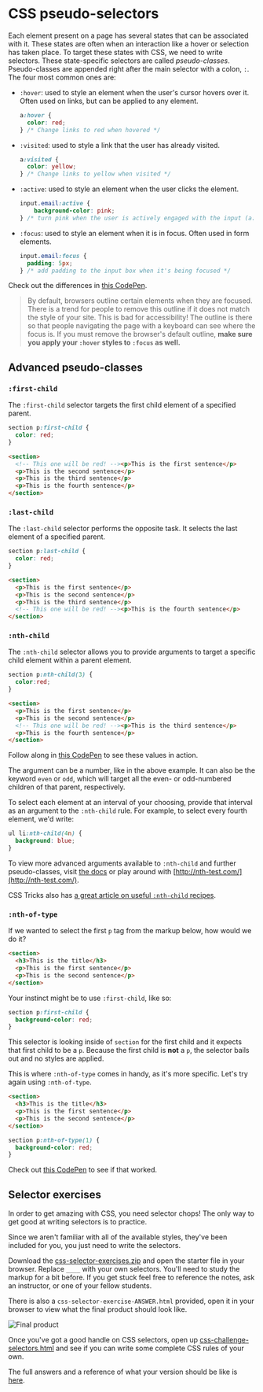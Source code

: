   <!-- Student takeaway -->
  <!-- By the end of this lesson, the student should:
  - Know what a pseudo-class is
  - Know four common pseudo-classes (:hover, :visited, :active, :focus)
  - Know four advanced pseudo-classes (:first-child, :last-child, :nth-child, :nth-of-type)
  -->

# CSS pseudo-selectors

Each element present on a page has several states that can be associated with it. These states are often when an interaction like a hover or selection has taken place. To target these states with CSS, we need to write selectors.  These state-specific selectors are called _pseudo-classes_.
Pseudo-classes are appended right after the main selector with a colon, `:`. The four most common ones are:

* `:hover`: used to style an element when the user's cursor hovers over it. Often used on links, but can be applied to any element.
  ```css
  a:hover {
    color: red;
  } /* Change links to red when hovered */
  ```

* `:visited`: used to style a link that the user has already visited.
  ```css
  a:visited {
    color: yellow;
  } /* Change links to yellow when visited */
  ```

* `:active`: used to style an element when the user clicks the element.
  ```css
  input.email:active {
      background-color: pink;
  } /* turn pink when the user is actively engaged with the input (a.k.a. clicking on it) */
  ```

* `:focus`: used to style an element when it is in focus. Often used in form elements.
  ```css
  input.email:focus {
    padding: 5px;
  } /* add padding to the input box when it's being focused */
  ```
Check out the differences in [this CodePen](https://codepen.io/zkdan/pen/zMomOZ).
> By default, browsers outline certain elements when they are focused. There is a trend for people to remove this outline if it does not match the style of your site. This is bad for accessibility! The outline is there so that people navigating the page with a keyboard can see where the focus is. If you must remove the browser's default outline, **make sure you apply your `:hover` styles to `:focus` as well.**


## Advanced pseudo-classes
### `:first-child`
The `:first-child` selector targets the first child element of a specified parent.

```css
section p:first-child {
  color: red;
}
```
```html
<section>
  <!-- This one will be red! --><p>This is the first sentence</p>
  <p>This is the second sentence</p>
  <p>This is the third sentence</p>
  <p>This is the fourth sentence</p>
</section>
```

### `:last-child`
The `:last-child` selector performs the opposite task. It selects the last element of a specified parent.

```css
section p:last-child {
  color: red;
}
```
```html
<section>
  <p>This is the first sentence</p>
  <p>This is the second sentence</p>
  <p>This is the third sentence</p>
  <!-- This one will be red! --><p>This is the fourth sentence</p>
</section>
```

### `:nth-child`
The `:nth-child` selector allows you to provide arguments to target a specific child element within a parent element.
```css
section p:nth-child(3) {
  color:red;
}
```
```html
<section>
  <p>This is the first sentence</p>
  <p>This is the second sentence</p>
  <!-- This one will be red! --><p>This is the third sentence</p>
  <p>This is the fourth sentence</p>
</section>
```
Follow along in [this CodePen](https://codepen.io/zkdan/pen/VVmGMz) to see these values in action. 

The argument can be a number, like in the above example. It can also be the keyword `even` or `odd`, which will target all the even- or odd-numbered children of that parent, respectively.

To select each element at an interval of your choosing, provide that interval as an argument to the `:nth-child` rule. For example, to select every fourth element, we'd write:

```css
ul li:nth-child(4n) {
  background: blue;
}
```

To view more advanced arguments available to `:nth-child` and further pseudo-classes, visit [the docs](https://developer.mozilla.org/en-US/docs/Web/CSS/:nth-child) or play around with [http://nth-test.com/](http://nth-test.com/).  

CSS Tricks also has [a great article on useful `:nth-child` recipes](https://css-tricks.com/useful-nth-child-recipies/).

### `:nth-of-type`

If we wanted to select the first `p` tag from the markup below, how would we do it?

```html
<section>
  <h3>This is the title</h3>
  <p>This is the first sentence</p>
  <p>This is the second sentence</p>
</section>
```
Your instinct might be to use `:first-child`, like so:
```css
section p:first-child {
  background-color: red;
}
```
This selector is looking inside of `section` for the first child and it expects that first child to be a `p`. Because the first child is **not** a `p`, the selector bails out and no styles are applied.

This is where `:nth-of-type` comes in handy, as it's more specific. Let's try again using `:nth-of-type`.

```html
<section>
  <h3>This is the title</h3>
  <p>This is the first sentence</p>
  <p>This is the second sentence</p>
</section>
```

```css
section p:nth-of-type(1) {
  background-color: red;
}
```
Check out [this CodePen](https://codepen.io/zkdan/pen/ZmBMmb) to see if that worked.

## Selector exercises
In order to get amazing with CSS, you need selector chops! The only way to get good at writing selectors is to practice.

Since we aren't familiar with all of the available styles, they've been included for you, you just need to write the selectors.

Download the [css-selector-exercises.zip](https://hychalknotes.s3.amazonaws.com/css-selector-exercises.html) and open the starter file in your browser. Replace `____` with your own selectors. You'll need to study the markup for a bit before. If you get stuck feel free to reference the notes, ask an instructor, or one of your fellow students.

There is also a `css-selector-exercise-ANSWER.html` provided, open it in your browser to view what the final product should look like.

![Final product](https://hychalknotes.s3.amazonaws.com/CSS-exercise.png)

Once you've got a good handle on CSS selectors, open up [css-challenge-selectors.html](https://hychalknotes.s3.amazonaws.com/css-challenge-selectors.html) and see if you can write some complete CSS rules of your own. 

The full answers and a reference of what your version should be like is [here](https://hychalknotes.s3.amazonaws.com/css-challenge-selectors-ANSWER.html).


